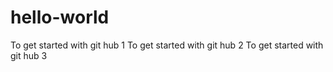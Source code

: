 # hello-world
To get started with git hub 1
To get started with git hub 2
To get started with git hub 3


